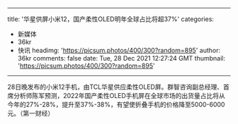 
---
title: '华星供屏小米12，国产柔性OLED明年全球占比将超37%'
categories: 
 - 新媒体
 - 36kr
 - 快讯
headimg: 'https://picsum.photos/400/300?random=895'
author: 36kr
comments: false
date: Tue, 28 Dec 2021 12:27:24 GMT
thumbnail: 'https://picsum.photos/400/300?random=895'
---

<div>   
28日晚发布的小米12手机，由TCL华星供应柔性OLED屏。群智咨询副总经理、首席分析师陈军预测，2022年国产柔性OLED手机屏在全球市场的出货量占比将从今年的27%-28%，提升至37%-38%，有望使折叠手机的价格降至5000-6000元。（第一财经）  
</div>
            